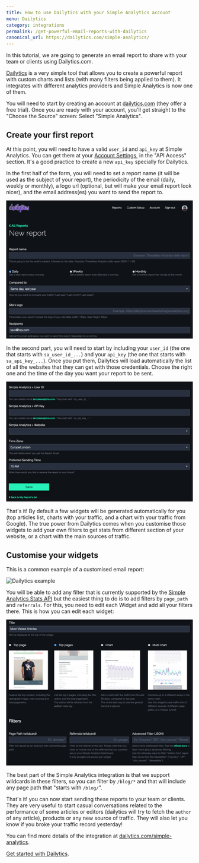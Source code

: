 ```yaml
---
title: How to use Dailytics with your Simple Analytics account
menu: Dailytics
category: integrations
permalink: /get-powerful-email-reports-with-dailytics
canonical_url: https://dailytics.com/simple-analytics/
---
```


In this tutorial, we are going to generate an email report to share with your team or clients using Dailytics.com.

[Dailytics](https://dailytics.com) is a very simple tool that allows you to create a powerful report with custom charts and lists (with many filters being applied to them). It integrates with different analytics providers and Simple Analytics is now one of them.

You will need to start by creating an account at [dailytics.com](https://dailytics.com) (they offer a free trial). Once you are ready with your account, you'll get straight to the "Choose the Source" screen: Select "Simple Analytics".

## Create your first report

At this point, you will need to have a valid `user_id` and `api_key` at Simple Analytics. You can get them at your [Account Settings](https://simpleanalytics.com/account#api), in the "API Access" section. It's a good practice to create a new `api_key` specially for Dailytics.

In the first half of the form, you will need to set a report name (it will be used as the subject of your report), the periodicity of the email (daily, weekly or monthly), a logo url (optional, but will make your email report look nicer), and the email address(es) you want to send the report to.

<img class="border" src="/images/dailytics-form-01.png" alt="Create a report at Dailytics - form, first part" />

In the second part, you will need to start by including your `user_id` (the one that starts with `sa_user_id_...`) and your `api_key` (the one that starts with `sa_api_key_...`). Once you put them, Dailytics will load automatically the list of all the websites that they can get with those credentials. Choose the right one and the time of the day you want your report to be sent.

<img class="border" src="/images/dailytics-form-02.png" alt="Create a report at Dailytics - form, second part" />

That's it! By default a few widgets will be generated automatically for you (top articles list, charts with your traffic, and a chart with your traffic from Google). The true power from Dailytics comes when you customise those widgets to add your own filters to get stats from different section of your website, or a chart with the main sources of traffic.

## Customise your widgets

This is a common example of a customised email report:

<img class="border" src="/images/dailytics-final-result.gif" alt="Dailytics example" />

You will be able to add any filter that is currently supported by the [Simple Analytics Stats API](https://docs.simpleanalytics.com/api/stats) but the easiest thing to do is to add filters by `page_path` and `referrals`. For this, you need to edit each Widget and add all your filters there. This is how you can edit each widget:

<img class="border" src="/images/dailytics-form-03.png" alt="Create a report at Dailytics - form, second part" />

The best part of the Simple Analytics integration is that we support wildcards in these filters, so you can filter by `/blog/*` and that will include any page path that "starts with `/blog/`".

That's it! you can now start sending these reports to your team or clients. They are very useful to start casual conversations related to the performance of some articles or editors (dailytics will try to fetch the `author` of any article), products or any new source of traffic. They will also let you know if you broke your traffic record yesterday!

You can find more details of the integration at [dailytics.com/simple-analytics](https://dailytics.com/simple-analytics/).

[Get started with Dailytics](https://dailytics.com).
